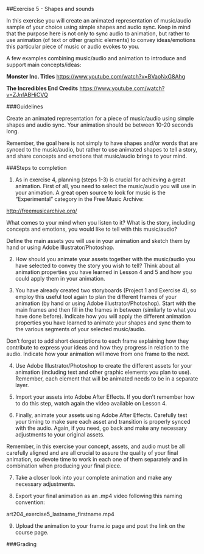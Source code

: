 ##Exercise 5 - Shapes and sounds

In this exercise you will create an animated representation of music/audio sample of your choice using simple shapes and audio sync. Keep in mind that the purpose here is not only to sync audio to animation, but rather to use animation (of text or other graphic elements) to convey ideas/emotions this particular piece of music or audio evokes to you. 

A few examples combining music/audio and animation to introduce and support main concepts/ideas:

**Monster Inc. Titles**
https://www.youtube.com/watch?v=BVaoNxG8Ahg

**The Incredibles End Credits**
https://www.youtube.com/watch?v=ZJnfABHiCVQ


###Guidelines

Create an animated representation for a piece of music/audio using simple shapes and audio sync. Your animation should be between 10-20 seconds long.

Remember, the goal here is not simply to have shapes and/or words that are synced to the music/audio, but rather to use animated shapes to tell a story, and share concepts and emotions that music/audio brings to your mind.

###Steps to completion

1. As in exercise 4, planning (steps 1-3) is crucial for achieving a great animation. First of all, you need to select the music/audio you will use in your animation. A great open source to look for music is the “Experimental” category in the Free Music Archive:

 http://freemusicarchive.org/

 What comes to your mind when you listen to it? What is the story, including concepts and emotions, you would like to tell with this music/audio? 

 Define the main assets you will use in your animation and sketch them by hand or using Adobe Illustrator/Photoshop. 

2. How should you animate your assets together with the music/audio you have selected to convey the story you wish to tell? Think about all animation properties you have learned in Lesson 4 and 5 and how you could apply them in your animation.

3. You have already created two storyboards (Project 1 and Exercise 4), so employ this useful tool again to plan the different frames of your animation (by hand or using Adobe illustrator/Photoshop). Start with the main frames and then fill in the frames in between (similarly to what you have done before). Indicate how you will apply the different animation properties you have learned to animate your shapes and sync them to the various segments of your selected music/audio. 

 Don’t forget to add short descriptions to each frame explaining how they contribute to express your ideas and how they progress in relation to the audio. Indicate how your animation will move from one frame to the next.

4. Use Adobe Illustrator/Photoshop to create the different assets for your animation (including text and other graphic elements you plan to use). Remember, each element that will be animated needs to be in a separate layer.

5. Import your assets into Adobe After Effects. If you don’t remember how to do this step, watch again the video available on Lesson 4.

6. Finally, animate your assets using Adobe After Effects. Carefully test your timing to make sure each asset and transition is properly synced with the audio. Again, if you need, go back and make any necessary adjustments to your original assets.

 Remember, in this exercise your concept, assets, and audio must be all carefully aligned and are all crucial to assure the quality of your final animation, so devote time to work in each one of them separately and in combination when producing your final piece.

7. Take a closer look into your complete animation and make any necessary adjustments.

8. Export your final animation as an .mp4 video following this naming convention:

 art204_exercise5_lastname_firstname.mp4

9. Upload the animation to your frame.io page and post the link on the course page.

###Grading

